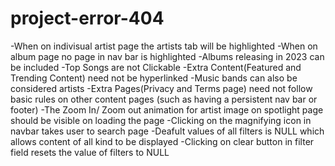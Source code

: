 # project-error-404
-When on indivisual artist page the artists tab will be highlighted
-When on album page no page in nav bar is highlighted
-Albums releasing in 2023 can be included
-Top Songs are not Clickable
-Extra Content(Featured and Trending Content) need not be hyperlinked 
-Music bands can also be considered artists
-Extra Pages(Privacy and Terms page) need not follow basic rules on other content pages (such as having a persistent nav bar or footer)
-The Zoom In/ Zoom out animation for artist image on spotlight page should be visible on loading the page
-Clicking on the magnifying icon in navbar takes user to search page
-Deafult values of all filters is NULL which allows content of all kind to be displayed
-Clicking on clear button in filter field resets the value of filters to NULL


